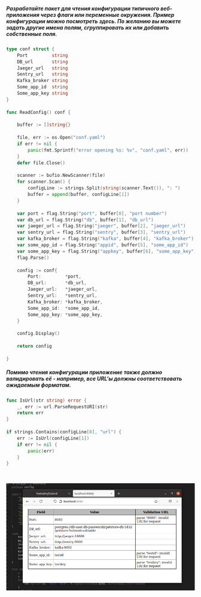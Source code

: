 
##### Разработайте пакет для чтения конфигурации типичного веб-приложения через флаги или переменные окружения. Пример конфигурации можно посмотреть здесь. По желанию вы можете задать другие имена полям, сгруппировать их или добавить собственные поля.

```go
type conf struct {
	Port         string
	DB_url       string
	Jaeger_url   string
	Sentry_url   string
	Kafka_broker string
	Some_app_id  string
	Some_app_key string
}

func ReadConfig() conf {

	buffer := []string{}

	file, err := os.Open("conf.yaml")
	if err != nil {
		panic(fmt.Sprintf("error opening %s: %v", "conf.yaml", err))
	}
	defer file.Close()

	scanner := bufio.NewScanner(file)
	for scanner.Scan() {
		configLine := strings.Split(string(scanner.Text()), ": ")
		buffer = append(buffer, configLine[1])
	}

	var port = flag.String("port", buffer[0], "port number")
	var db_url = flag.String("db", buffer[1], "db_url")
	var jaeger_url = flag.String("jaeger", buffer[2], "jaeger_url")
	var sentry_url = flag.String("sentry", buffer[3], "sentry_url")
	var kafka_broker = flag.String("kafka", buffer[4], "kafka_broker")
	var some_app_id = flag.String("appid", buffer[5], "some_app_id")
	var some_app_key = flag.String("appkey", buffer[6], "some_app_key")
	flag.Parse()

	config := conf{
		Port:         *port,
		DB_url:       *db_url,
		Jaeger_url:   *jaeger_url,
		Sentry_url:   *sentry_url,
		Kafka_broker: *kafka_broker,
		Some_app_id:  *some_app_id,
		Some_app_key: *some_app_key,
	}

	config.Display()

	return config

}
```


##### Помимо чтения конфигурации приложение также должно валидировать её - например, все URL’ы должны соответствовать ожидаемым форматам.

```go
func IsUrl(str string) error {
	_, err := url.ParseRequestURI(str)
	return err
}

if strings.Contains(configLine[0], "url") {
	err := IsUrl(configLine[1])
	if err != nil {
		panic(err)
	}
}
```

<br />

![alt text](server.png)